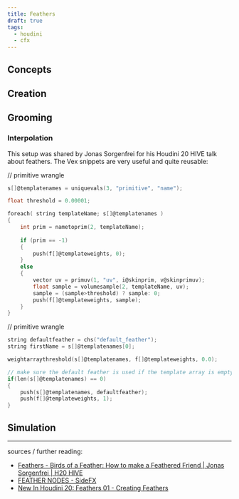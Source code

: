 ```yaml
---
title: Feathers
draft: true
tags:
  - houdini
  - cfx
---
```

## Concepts

## Creation

## Grooming

### Interpolation

This setup was shared by Jonas Sorgenfrei for his Houdini 20 HIVE talk about feathers. The Vex snippets are very useful and quite reusable:

// primitive wrangle

```C
s[]@templatenames = uniquevals(3, "primitive", "name");

float threshold = 0.00001;

foreach( string templateName; s[]@templatenames )
{
    int prim = nametoprim(2, templateName);
    
    if (prim == -1) 
    {
        push(f[]@templateweights, 0);    
    } 
    else 
    {
        vector uv = primuv(1, "uv", i@skinprim, v@skinprimuv);
        float sample = volumesample(2, templateName, uv);
        sample = (sample>threshold) ? sample: 0;
        push(f[]@templateweights, sample);
    }
}
```

// primitive wrangle

```C
string defaultfeather = chs("default_feather");
string firstName = s[]@templatenames[0]; 

weightarraythreshold(s[]@templatenames, f[]@templateweights, 0.0);

// make sure the default feather is used if the template array is empty
if(len(s[]@templatenames) == 0) 
{
    push(s[]@templatenames, defaultfeather);
    push(f[]@templateweights, 1);
}
```

### 

## Simulation


---

sources / further reading:
- [Feathers - Birds of a Feather: How to make a Feathered Friend | Jonas Sorgenfrei | H20 HIVE](https://www.youtube.com/watch?v=K2Rf1Atetjg)
- [FEATHER NODES - SideFX](https://www.sidefx.com/tutorials/feather-nodes/)
- [New In Houdini 20: Feathers 01 - Creating Feathers](https://www.youtube.com/watch?v=pOjHpX0NOi4)